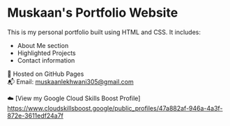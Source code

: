 # Muskaan's Portfolio Website

This is my personal portfolio built using HTML and CSS. It includes:

- About Me section
- Highlighted Projects
- Contact information

📍 Hosted on GitHub Pages  
📬 Email: muskaanlekhwani305@gmail.com

☁️ [View my Google Cloud Skills Boost Profile] https://www.cloudskillsboost.google/public_profiles/47a882af-946a-4a3f-872e-3611edf24a7f
